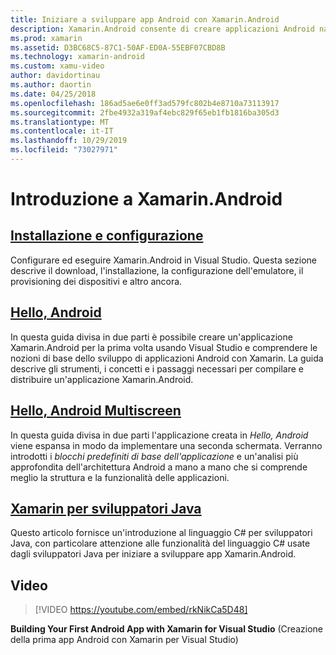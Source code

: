```yaml
---
title: Iniziare a sviluppare app Android con Xamarin.Android
description: Xamarin.Android consente di creare applicazioni Android native con gli stessi controlli dell'interfaccia utente che si userebbero in Java, ma con la flessibilità e l'eleganza tipiche di un linguaggio moderno (C#), la potenza della libreria di classi base .NET e un IDE di prim'ordine (Visual Studio). Questa serie introduce i concetti di base dello sviluppo di Xamarin.Android. Guida l'utente dall'installazione e configurazione fino alla compilazione della prima applicazione.
ms.prod: xamarin
ms.assetid: D3BC68C5-87C1-50AF-ED0A-55EBF07CBD8B
ms.technology: xamarin-android
ms.custom: xamu-video
author: davidortinau
ms.author: daortin
ms.date: 04/25/2018
ms.openlocfilehash: 186ad5ae6e0ff3ad579fc802b4e8710a73113917
ms.sourcegitcommit: 2fbe4932a319af4ebc829f65eb1fb1816ba305d3
ms.translationtype: MT
ms.contentlocale: it-IT
ms.lasthandoff: 10/29/2019
ms.locfileid: "73027971"
---
```

# <a name="get-started-with-xamarinandroid"></a>Introduzione a Xamarin.Android

## <a name="setup-and-installationandroidget-startedinstallationindexmd"></a>[Installazione e configurazione](~/android/get-started/installation/index.md)

Configurare ed eseguire Xamarin.Android in Visual Studio. Questa sezione descrive il download, l'installazione, la configurazione dell'emulatore, il provisioning dei dispositivi e altro ancora.

## <a name="hello-androidandroidget-startedhello-androidindexmd"></a>[Hello, Android](~/android/get-started/hello-android/index.md)

In questa guida divisa in due parti è possibile creare un'applicazione Xamarin.Android per la prima volta usando Visual Studio e comprendere le nozioni di base dello sviluppo di applicazioni Android con Xamarin.
La guida descrive gli strumenti, i concetti e i passaggi necessari per compilare e distribuire un'applicazione Xamarin.Android.

## <a name="hello-android-multiscreenandroidget-startedhello-android-multiscreenindexmd"></a>[Hello, Android Multiscreen](~/android/get-started/hello-android-multiscreen/index.md)

In questa guida divisa in due parti l'applicazione creata in _Hello, Android_ viene espansa in modo da implementare una seconda schermata. Verranno introdotti i *blocchi predefiniti di base dell'applicazione* e un'analisi più approfondita dell'architettura Android a mano a mano che si comprende meglio la struttura e la funzionalità delle applicazioni.

## <a name="xamarin-for-java-developersandroidget-startedjava-developersmd"></a>[Xamarin per sviluppatori Java](~/android/get-started/java-developers.md)

Questo articolo fornisce un'introduzione al linguaggio C# per sviluppatori Java, con particolare attenzione alle funzionalità del linguaggio C# usate dagli sviluppatori Java per iniziare a sviluppare app Xamarin.Android.

## <a name="video"></a>Video

> [!VIDEO https://youtube.com/embed/rkNikCa5D48]

**Building Your First Android App with Xamarin for Visual Studio** (Creazione della prima app Android con Xamarin per Visual Studio)
